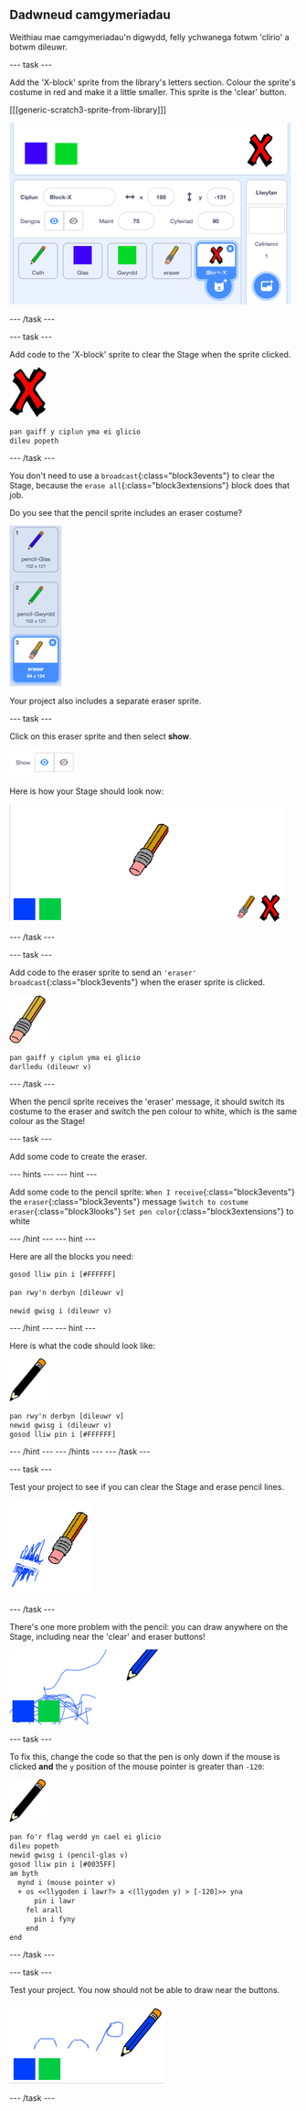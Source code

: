 ## Dadwneud camgymeriadau

Weithiau mae camgymeriadau'n digwydd, felly ychwanega fotwm 'clirio' a botwm dileuwr.

\--- task \---

Add the 'X-block' sprite from the library's letters section. Colour the sprite's costume in red and make it a little smaller. This sprite is the 'clear' button.

[[[generic-scratch3-sprite-from-library]]]

![screenshot](images/paint-x.png)

\--- /task \---

\--- task \---

Add code to the 'X-block' sprite to clear the Stage when the sprite clicked.

![cross](images/cross.png)

```blocks3
pan gaiff y ciplun yma ei glicio
dileu popeth
```

\--- /task \---

You don't need to use a `broadcast`{:class="block3events"} to clear the Stage, because the `erase all`{:class="block3extensions"} block does that job.

Do you see that the pencil sprite includes an eraser costume?

![screenshot](images/paint-eraser-costume.png)

Your project also includes a separate eraser sprite.

\--- task \---

Click on this eraser sprite and then select **show**.

![screenshot](images/show-eraser.png)

Here is how your Stage should look now:

![screenshot](images/paint-eraser-stage.png)

\--- /task \---

\--- task \---

Add code to the eraser sprite to send an `'eraser' broadcast`{:class="block3events"} when the eraser sprite is clicked.

![eraser](images/eraser.png)

```blocks3
pan gaiff y ciplun yma ei glicio
darlledu (dileuwr v)
```

\--- /task \---

When the pencil sprite receives the 'eraser' message, it should switch its costume to the eraser and switch the pen colour to white, which is the same colour as the Stage!

\--- task \---

Add some code to create the eraser.

\--- hints \--- \--- hint \---

Add some code to the pencil sprite: `When I receive`{:class="block3events"} the `eraser`{:class="block3events"} message `Switch to costume eraser`{:class="block3looks"} `Set pen color`{:class="block3extensions"} to white

\--- /hint \--- \--- hint \---

Here are all the blocks you need:

```blocks3
gosod lliw pin i [#FFFFFF]

pan rwy'n derbyn [dileuwr v]

newid gwisg i (dileuwr v)
```

\--- /hint \--- \--- hint \---

Here is what the code should look like:

![pencil](images/pencil.png)

```blocks3
pan rwy'n derbyn [dileuwr v]
newid gwisg i (dileuwr v)
gosod lliw pin i [#FFFFFF]
```

\--- /hint \--- \--- /hints \--- \--- /task \---

\--- task \---

Test your project to see if you can clear the Stage and erase pencil lines.

![screenshot](images/paint-erase-test.png)

\--- /task \---

There's one more problem with the pencil: you can draw anywhere on the Stage, including near the 'clear' and eraser buttons!

![screenshot](images/paint-draw-problem.png)

\--- task \---

To fix this, change the code so that the pen is only down if the mouse is clicked **and** the `y` position of the mouse pointer is greater than `-120`:

![pencil](images/pencil.png)

```blocks3
pan fo'r flag werdd yn cael ei glicio
dileu popeth
newid gwisg i (pencil-glas v)
gosod lliw pin i [#0035FF]
am byth 
  mynd i (mouse pointer v)
  + os <<llygoden i lawr?> a <(llygoden y) > [-120]>> yna 
      pin i lawr
    fel arall 
      pin i fyny
    end
end
```

\--- /task \---

\--- task \---

Test your project. You now should not be able to draw near the buttons.

![screenshot](images/paint-fixed.png)

\--- /task \---